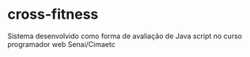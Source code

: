 # cross-fitness
Sistema desenvolvido como forma de avaliação de Java script no curso programador web Senai/Cimaetc 
